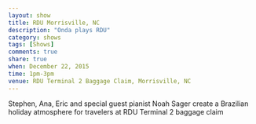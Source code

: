 ```yaml
---
layout: show
title: RDU Morrisville, NC
description: "Onda plays RDU"
category: shows
tags: [Shows]
comments: true
share: true
when: December 22, 2015
time: 1pm-3pm
venue: RDU Terminal 2 Baggage Claim, Morrisville, NC
---
```


Stephen, Ana, Eric and special guest pianist Noah Sager create a Brazilian holiday atmosphere for travelers at RDU Terminal 2 baggage claim

